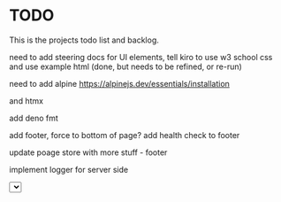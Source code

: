 # TODO

This is the projects todo list and backlog.


need to add steering docs for UI elements, tell kiro to use w3 school css and use example html (done, but needs to be refined, or re-run)

need to add alpine
https://alpinejs.dev/essentials/installation

and htmx

add deno fmt



add footer, force to bottom of page?
add health check to footer

update poage store with more stuff - footer


implement logger for server side

<select class="w3-select" name="option">
